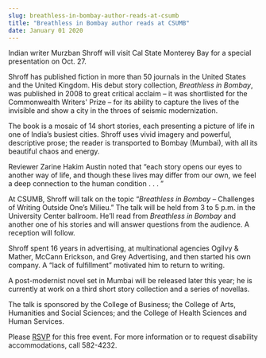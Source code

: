 ```yaml
---
slug: breathless-in-bombay-author-reads-at-csumb
title: "Breathless in Bombay author reads at CSUMB"
date: January 01 2020
---
```


<p>Indian writer Murzban Shroff will visit Cal State Monterey Bay for a special presentation on Oct. 27.
</p><p>Shroff has published fiction in more than 50 journals in the United States and the United Kingdom. His debut story collection, <em>Breathless in Bombay</em>, was published in 2008 to great critical acclaim – it was shortlisted for the Commonwealth Writers' Prize – for its ability to capture the lives of the invisible and show a city in the throes of seismic modernization.
</p><p>The book is a mosaic of 14 short stories, each presenting a picture of life in one of India’s busiest cities. Shroff uses vivid imagery and powerful, descriptive prose; the reader is transported to Bombay &#40;Mumbai&#41;, with all its beautiful chaos and energy.

Reviewer Zarine Hakim Austin noted that “each story opens our eyes to another way of life, and though these lives may differ from our own, we feel a deep connection to the human condition . . . ”

At CSUMB, Shroff will talk on the topic “<em>Breathless in Bombay</em> – Challenges of Writing Outside One’s Milieu.” The talk will be held from 3 to 5 p.m. in the University Center ballroom. He’ll read from <em>Breathless in Bombay</em> and another one of his stories and will answer questions from the audience. A reception will follow.

Shroff spent 16 years in advertising, at multinational agencies Ogilvy &amp; Mather, McCann Erickson, and Grey Advertising, and then started his own company. A “lack of fulfillment” motivated him to return to writing.
</p><p>A post&#45;modernist novel set in Mumbai will be released later this year; he is currently at work on a third short story collection and a series of novellas.
</p><p>The talk is sponsored by the College of Business; the College of Arts, Humanities and Social Sciences; and the College of Health Sciences and Human Services.

Please <a href="https://docs.google.com/a/csumb.edu/forms/d/1grhhEQycDn5_9KQgJK4lUcUSx23zAhqXKoU494m8oWY/viewform">RSVP</a> for this free event. For more information or to request disability accommodations, call 582&#45;4232.
</p>
